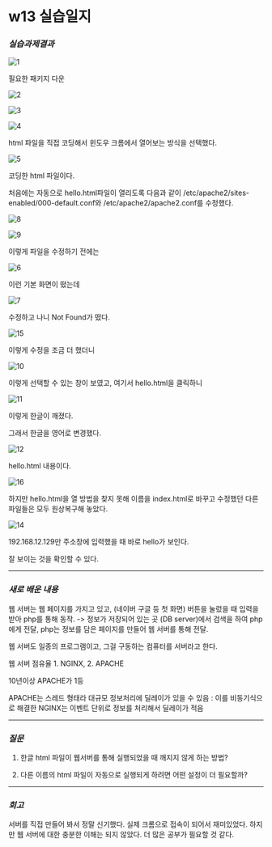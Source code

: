 # w13 실습일지
### _실습과제결과_

![1](https://user-images.githubusercontent.com/79977182/119537342-e64d5700-bdc4-11eb-8ccd-b93844c0ef7a.PNG)

필요한 패키지 다운

![2](https://user-images.githubusercontent.com/79977182/119537402-f6653680-bdc4-11eb-9483-5624159b5467.PNG)

![3](https://user-images.githubusercontent.com/79977182/119537442-01b86200-bdc5-11eb-8810-a60e22248ad3.PNG)

![4](https://user-images.githubusercontent.com/79977182/119537502-10067e00-bdc5-11eb-9dcc-ac8405103caf.PNG)

html 파일을 직접 코딩해서 윈도우 크롬에서 열어보는 방식을 선택했다.

![5](https://user-images.githubusercontent.com/79977182/119537687-43e1a380-bdc5-11eb-80a4-d3b93548a94f.PNG)

코딩한 html 파일이다.

처음에는 자동으로 hello.html파일이 열리도록 다음과 같이 /etc/apache2/sites-enabled/000-default.conf와 /etc/apache2/apache2.conf를 수정했다.

![8](https://user-images.githubusercontent.com/79977182/119537751-55c34680-bdc5-11eb-9659-f68b24a99148.PNG)

![9](https://user-images.githubusercontent.com/79977182/119537754-56f47380-bdc5-11eb-9fd4-3ba6887baa01.PNG)

이렇게 파일을 수정하기 전에는

![6](https://user-images.githubusercontent.com/79977182/119537836-6d9aca80-bdc5-11eb-9871-d4c2a1f9f9c6.png)

이런 기본 화면이 떴는데

![7](https://user-images.githubusercontent.com/79977182/119537839-6ecbf780-bdc5-11eb-9f72-726a7c8e1f5f.png)

수정하고 나니 Not Found가 떴다.

![15](https://user-images.githubusercontent.com/79977182/119537955-8d31f300-bdc5-11eb-9bf4-4c220b64b084.PNG)

이렇게 수정을 조금 더 했더니

![10](https://user-images.githubusercontent.com/79977182/119538032-a470e080-bdc5-11eb-8057-f00dde10f171.png)

이렇게 선택할 수 있는 창이 보였고, 여기서 hello.html을 클릭하니

![11](https://user-images.githubusercontent.com/79977182/119538038-a5097700-bdc5-11eb-9906-9798aa33340c.png)

이렇게 한글이 깨졌다.

그래서 한글을 영어로 변경했다.

![12](https://user-images.githubusercontent.com/79977182/119538132-c0748200-bdc5-11eb-972b-feaadce9d2b9.PNG)

hello.html 내용이다.

![16](https://user-images.githubusercontent.com/79977182/119537958-8dca8980-bdc5-11eb-9dce-ee692bc13964.PNG)

하지만 hello.html을 열 방법을 찾지 못해 이름을 index.html로 바꾸고 수정했던 다른 파일들은 모두 원상복구해 놓았다.

![14](https://user-images.githubusercontent.com/79977182/119538283-eb5ed600-bdc5-11eb-8ad3-f902c4016a77.png)

192.168.12.129만 주소창에 입력했을 때 바로 hello가 보인다.

잘 보이는 것을 확인할 수 있다.

------
### _새로 배운 내용_

웹 서버는 웹 페이지를 가지고 있고, (네이버 구글 등 첫 화면) 버튼을 눌렀을 때 입력을 받아 php를 통해 동작. -> 정보가 저장되어 있는 곳 (DB server)에서 검색을 하여 php에게 전달, php는 정보를 담은 페이지를 만들어 웹 서버를 통해 전달.

웹 서버도 일종의 프로그램이고, 그걸 구동하는 컴퓨터를 서버라고 한다.

웹 서버 점유율 1. NGINX, 2. APACHE

10년이상 APACHE가 1등

APACHE는 스레드 형태라 대규모 정보처리에 딜레이가 있을 수 있음 : 이를 비동기식으로 해결한 NGINX는 이벤트 단위로 정보를 처리해서 딜레이가 적음

---------
### _질문_

1. 한글 html 파일이 웹서버를 통해 실행되었을 때 깨지지 않게 하는 방법?

2. 다른 이름의 html 파일이 자동으로 실행되게 하려면 어떤 설정이 더 필요할까?


-----
### _회고_

서버를 직접 만들어 봐서 정말 신기했다. 실제 크롬으로 접속이 되어서 재미있었다. 하지만 웹 서버에 대한 충분한 이해는 되지 않았다. 더 많은 공부가 필요할 것 같다.